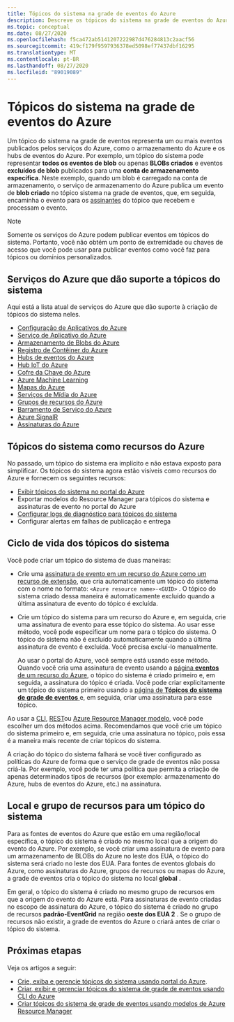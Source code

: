 ```yaml
---
title: Tópicos do sistema na grade de eventos do Azure
description: Descreve os tópicos do sistema na grade de eventos do Azure.
ms.topic: conceptual
ms.date: 08/27/2020
ms.openlocfilehash: f5ca472ab5141207222987d476284813c2aacf56
ms.sourcegitcommit: 419cf179f9597936378ed5098ef77437dbf16295
ms.translationtype: MT
ms.contentlocale: pt-BR
ms.lasthandoff: 08/27/2020
ms.locfileid: "89019089"
---
```

# <a name="system-topics-in-azure-event-grid"></a>Tópicos do sistema na grade de eventos do Azure
Um tópico do sistema na grade de eventos representa um ou mais eventos publicados pelos serviços do Azure, como o armazenamento do Azure e os hubs de eventos do Azure. Por exemplo, um tópico do sistema pode representar **todos os eventos de blob** ou apenas **BLOBs criados** e eventos **excluídos de blob** publicados para uma **conta de armazenamento específica**. Neste exemplo, quando um blob é carregado na conta de armazenamento, o serviço de armazenamento do Azure publica um evento de **blob criado** no tópico sistema na grade de eventos, que, em seguida, encaminha o evento para os [assinantes](event-handlers.md) do tópico que recebem e processam o evento. 

> [!NOTE] 
> Somente os serviços do Azure podem publicar eventos em tópicos do sistema. Portanto, você não obtém um ponto de extremidade ou chaves de acesso que você pode usar para publicar eventos como você faz para tópicos ou domínios personalizados.

## <a name="azure-services-that-support-system-topics"></a>Serviços do Azure que dão suporte a tópicos do sistema
Aqui está a lista atual de serviços do Azure que dão suporte à criação de tópicos do sistema neles.

- [Configuração de Aplicativos do Azure](event-schema-app-configuration.md)
- [Serviço de Aplicativo do Azure](event-schema-app-service.md)
- [Armazenamento de Blobs do Azure](event-schema-blob-storage.md)
- [Registro de Contêiner do Azure](event-schema-container-registry.md)
- [Hubs de eventos do Azure](event-schema-event-hubs.md)
- [Hub IoT do Azure](event-schema-iot-hub.md)
- [Cofre da Chave do Azure](event-schema-key-vault.md)
- [Azure Machine Learning](event-schema-machine-learning.md)
- [Mapas do Azure](event-schema-azure-maps.md)
- [Serviços de Mídia do Azure](event-schema-media-services.md)
- [Grupos de recursos do Azure](event-schema-resource-groups.md)
- [Barramento de Serviço do Azure](event-schema-service-bus.md)
- [Azure SignalR](event-schema-azure-signalr.md)
- [Assinaturas do Azure](event-schema-subscriptions.md)

## <a name="system-topics-as-azure-resources"></a>Tópicos do sistema como recursos do Azure
No passado, um tópico do sistema era implícito e não estava exposto para simplificar. Os tópicos do sistema agora estão visíveis como recursos do Azure e fornecem os seguintes recursos:

- [Exibir tópicos do sistema no portal do Azure](create-view-manage-system-topics.md#view-all-system-topics)
- Exportar modelos do Resource Manager para tópicos do sistema e assinaturas de evento no portal do Azure
- [Configurar logs de diagnóstico para tópicos do sistema](enable-diagnostic-logs-topic.md#enable-diagnostic-logs-for-a-system-topic)
- Configurar alertas em falhas de publicação e entrega 

## <a name="lifecycle-of-system-topics"></a>Ciclo de vida dos tópicos do sistema
Você pode criar um tópico do sistema de duas maneiras: 

- Crie uma [assinatura de evento em um recurso do Azure como um recurso de extensão](/rest/api/eventgrid/version2020-06-01/eventsubscriptions/createorupdate), que cria automaticamente um tópico do sistema com o nome no formato: `<Azure resource name>-<GUID>` . O tópico do sistema criado dessa maneira é automaticamente excluído quando a última assinatura de evento do tópico é excluída. 
- Crie um tópico do sistema para um recurso do Azure e, em seguida, crie uma assinatura de evento para esse tópico do sistema. Ao usar esse método, você pode especificar um nome para o tópico do sistema. O tópico do sistema não é excluído automaticamente quando a última assinatura de evento é excluída. Você precisa excluí-lo manualmente. 

    Ao usar o portal do Azure, você sempre está usando esse método. Quando você cria uma assinatura de evento usando a [página **eventos** de um recurso do Azure](blob-event-quickstart-portal.md#subscribe-to-the-blob-storage), o tópico do sistema é criado primeiro e, em seguida, a assinatura do tópico é criada. Você pode criar explicitamente um tópico do sistema primeiro usando a [página de **Tópicos do sistema de grade de eventos** ](create-view-manage-system-topics.md#create-a-system-topic) e, em seguida, criar uma assinatura para esse tópico. 

Ao usar a [CLI](create-view-manage-system-topics-cli.md), [REST](/rest/api/eventgrid/version2020-06-01/eventsubscriptions/createorupdate)ou [Azure Resource Manager modelo](create-view-manage-system-topics-arm.md), você pode escolher um dos métodos acima. Recomendamos que você crie um tópico do sistema primeiro e, em seguida, crie uma assinatura no tópico, pois essa é a maneira mais recente de criar tópicos do sistema.

A criação do tópico do sistema falhará se você tiver configurado as políticas do Azure de forma que o serviço de grade de eventos não possa criá-la. Por exemplo, você pode ter uma política que permita a criação de apenas determinados tipos de recursos (por exemplo: armazenamento do Azure, hubs de eventos do Azure, etc.) na assinatura. 

## <a name="location-and-resource-group-for-a-system-topic"></a>Local e grupo de recursos para um tópico do sistema
Para as fontes de eventos do Azure que estão em uma região/local específica, o tópico do sistema é criado no mesmo local que a origem do evento do Azure. Por exemplo, se você criar uma assinatura de evento para um armazenamento de BLOBs do Azure no leste dos EUA, o tópico do sistema será criado no leste dos EUA. Para fontes de eventos globais do Azure, como assinaturas do Azure, grupos de recursos ou mapas do Azure, a grade de eventos cria o tópico do sistema no local **global** . 

Em geral, o tópico do sistema é criado no mesmo grupo de recursos em que a origem do evento do Azure está. Para assinaturas de evento criadas no escopo de assinatura do Azure, o tópico do sistema é criado no grupo de recursos **padrão-EventGrid** na região **oeste dos EUA 2** . Se o grupo de recursos não existir, a grade de eventos do Azure o criará antes de criar o tópico do sistema. 

## <a name="next-steps"></a>Próximas etapas
Veja os artigos a seguir: 

- [Crie, exiba e gerencie tópicos do sistema usando portal do Azure](create-view-manage-system-topics.md).
- [Criar, exibir e gerenciar tópicos do sistema de grade de eventos usando CLI do Azure](create-view-manage-system-topics-cli.md)
- [Criar tópicos do sistema de grade de eventos usando modelos de Azure Resource Manager](create-view-manage-system-topics-arm.md)
